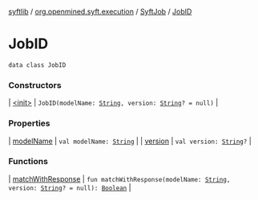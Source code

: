 [syftlib](../../../index.md) / [org.openmined.syft.execution](../../index.md) / [SyftJob](../index.md) / [JobID](./index.md)

# JobID

`data class JobID`

### Constructors

| [&lt;init&gt;](-init-.md) | `JobID(modelName: `[`String`](https://kotlinlang.org/api/latest/jvm/stdlib/kotlin/-string/index.html)`, version: `[`String`](https://kotlinlang.org/api/latest/jvm/stdlib/kotlin/-string/index.html)`? = null)` |

### Properties

| [modelName](model-name.md) | `val modelName: `[`String`](https://kotlinlang.org/api/latest/jvm/stdlib/kotlin/-string/index.html) |
| [version](version.md) | `val version: `[`String`](https://kotlinlang.org/api/latest/jvm/stdlib/kotlin/-string/index.html)`?` |

### Functions

| [matchWithResponse](match-with-response.md) | `fun matchWithResponse(modelName: `[`String`](https://kotlinlang.org/api/latest/jvm/stdlib/kotlin/-string/index.html)`, version: `[`String`](https://kotlinlang.org/api/latest/jvm/stdlib/kotlin/-string/index.html)`? = null): `[`Boolean`](https://kotlinlang.org/api/latest/jvm/stdlib/kotlin/-boolean/index.html) |

